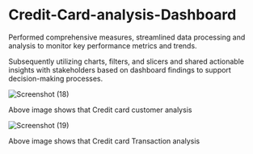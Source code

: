 # Credit-Card-analysis-Dashboard

Performed comprehensive measures, streamlined data processing and analysis to monitor key performance
metrics and trends.

Subsequently utilizing charts, filters, and slicers and shared actionable insights with stakeholders based on
dashboard findings to support decision-making processes.

![Screenshot (18)](https://github.com/user-attachments/assets/4680d2bd-0cb1-4c3e-aedd-38c45cafef7a)

Above image shows that Credit card customer analysis

![Screenshot (19)](https://github.com/user-attachments/assets/e005f65d-9fe2-4d0e-b2c8-e6e441973fea)

Above image shows that Credit card Transaction analysis
